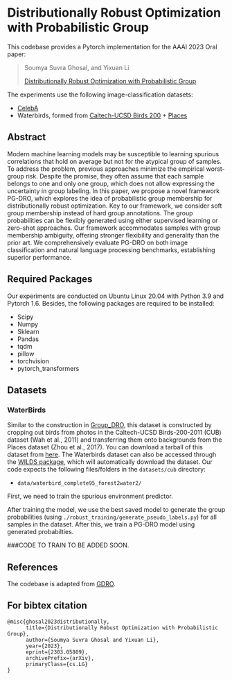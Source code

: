 # Distributionally Robust Optimization with Probabilistic Group
This codebase provides a Pytorch implementation for the AAAI 2023 Oral paper:

> Soumya Suvra Ghosal, and Yixuan Li
>
> [Distributionally Robust Optimization with Probabilistic Group](https://arxiv.org/abs/2303.05809)

The experiments use the following image-classification datasets:
- [CelebA](http://mmlab.ie.cuhk.edu.hk/projects/CelebA.html)
- Waterbirds, formed from [Caltech-UCSD Birds 200](http://www.vision.caltech.edu/visipedia/CUB-200.html) + [Places](http://places2.csail.mit.edu/)

<!-- - [MultiNLI](https://www.nyu.edu/projects/bowman/multinli/) -->

## Abstract
Modern machine learning models may be susceptible to learning spurious correlations that hold on average but not for the atypical group of samples. To address the problem, previous approaches minimize the empirical worst-group risk. Despite the promise, they often assume that each sample belongs to one and only one group, which does not allow expressing the uncertainty in group labeling. In this paper, we propose a novel framework PG-DRO, which explores the idea of probabilistic group membership for distributionally robust optimization. Key to our framework, we consider soft group membership instead of hard group annotations. The group probabilities can be flexibly generated using either supervised learning or zero-shot approaches. Our framework accommodates samples with group membership ambiguity, offering stronger flexibility and generality than the prior art. We comprehensively evaluate PG-DRO on both image classification and natural language processing benchmarks, establishing superior performance.

## Required Packages
Our experiments are conducted on Ubuntu Linux 20.04 with Python 3.9 and Pytorch 1.6. Besides, the following packages are required to be installed:
* Scipy
* Numpy
* Sklearn
* Pandas
* tqdm
* pillow
* torchvision
* pytorch_transformers

## Datasets

### WaterBirds
Similar to the construction in [Group_DRO](https://github.com/kohpangwei/group_DRO), this dataset is constructed by cropping out birds from photos in the Caltech-UCSD Birds-200-2011 (CUB) dataset (Wah et al., 2011) and transferring them onto backgrounds from the Places dataset (Zhou et al., 2017). You can download a tarball of this dataset from [here](https://nlp.stanford.edu/data/dro/waterbird_complete95_forest2water2.tar.gz). The Waterbirds dataset can also be accessed through the [WILDS package](https://github.com/p-lambda/wilds), which will automatically download the dataset. Our code expects the following files/folders in the `datasets/cub` directory:

- `data/waterbird_complete95_forest2water2/`

First, we need to train the spurious environment predictor.

After training the model, we use the best saved model to generate the group probabilities (using `./robust_training/generate_pseudo_labels.py`) for all samples in the dataset. After this, we train a PG-DRO model using generated probabilties. 

<!--The following code assumes that the generated probabilities are saved in `./robust_training/pseudo_waterbirds_valfrac_1.npy`. A sample command to run PG-DRO on Waterbirds is:

`cd ./robust_training`

`python run_expt.py -s confounder -d CUB -t waterbird_complete95 -c forest2water2 --lr 1e-05 --batch_size 128 --weight_decay 1 --model resnet50 --n_epochs 300 --reweight_groups --robust --gamma 0.1 --generalization_adjustment 2 --allow_test --pseudo_label pseudo_waterbirds_valfrac_1` -->

###CODE TO TRAIN TO BE ADDED SOON.
  
## References
The codebase is adapted from [GDRO](https://github.com/kohpangwei/group_DRO).


## For bibtex citation 

```
@misc{ghosal2023distributionally,
      title={Distributionally Robust Optimization with Probabilistic Group}, 
      author={Soumya Suvra Ghosal and Yixuan Li},
      year={2023},
      eprint={2303.05809},
      archivePrefix={arXiv},
      primaryClass={cs.LG}
}
```
